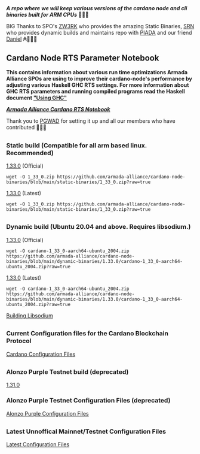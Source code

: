 ##
***A repo where we will keep various versions of the cardano node and cli binaries built for ARM CPUs*** 🏴‍☠️🦾

BIG Thanks to SPO's [ZW3RK](https://twitter.com/zw3rkpool/) who provides the amazing Static Binaries, [SRN](https://armada-alliance.com/stake-pools/cc1b1c03798884c636703443a23b8d9e827d6c0417921600394198a0) who provides dynamic builds and maintains repo with [PIADA](https://armada-alliance.com/stake-pools/b8d8742c7b7b512468448429c776b3b0f824cef460db61aa1d24bc65) and our friend [Daniel](https://github.com/rekuenkdr) ₳🏴‍☠️🙏
## Cardano Node RTS Parameter Notebook

**This contains information about various run time optimizations Armada Alliance SPOs are using to improve their cardano-node's performance by adjusting various Haskell GHC RTS settings. For more information about GHC RTS parameters and running compiled programs read the Haskell document ["Using GHC"](https://downloads.haskell.org/~ghc/latest/docs/html/users_guide/runtime_control.html)**

***[Armada Alliance Cardano RTS Notebook](https://docs.google.com/spreadsheets/d/1sw_fzqoubOEG6lMpWKVzCF8yISfY4YFAvnx_5E5T-1s/edit#gid=0)***

Thank you to [PGWAD](https://armada-alliance.com/stake-pools/7e45a7e6ab3afcf99120e97aedf84e706e43d829ddc610ad667a85a3) for setting it up and all our members who have contributed 🙏🏴‍☠️

##
### Static build (Compatible for all arm based linux. Recommended)
[1.33.0](https://github.com/armada-alliance/cardano-node-binaries/blob/main/static-binaries/1_33_0.zip?raw=true) (Official)

```
wget -O 1_33_0.zip https://github.com/armada-alliance/cardano-node-binaries/blob/main/static-binaries/1_33_0.zip?raw=true
```

[1.33.0](https://github.com/armada-alliance/cardano-node-binaries/blob/main/static-binaries/1_33_0.zip?raw=true) (Latest)

```
wget -O 1_33_0.zip https://github.com/armada-alliance/cardano-node-binaries/blob/main/static-binaries/1_33_0.zip?raw=true
```

##
### Dynamic build (Ubuntu 20.04 and above. Requires libsodium.)
[1.33.0](https://github.com/armada-alliance/cardano-node-binaries/blob/main/dynamic-binaries/1.33.0/cardano-1_33_0-aarch64-ubuntu_2004.zip?raw=true) (Official)

```
wget -O cardano-1_33_0-aarch64-ubuntu_2004.zip https://github.com/armada-alliance/cardano-node-binaries/blob/main/dynamic-binaries/1.33.0/cardano-1_33_0-aarch64-ubuntu_2004.zip?raw=true
```

[1.33.0](https://github.com/armada-alliance/cardano-node-binaries/blob/main/dynamic-binaries/1.33.0/cardano-1_33_0-aarch64-ubuntu_2004.zip?raw=true) (Latest)

```
wget -O cardano-1_33_0-aarch64-ubuntu_2004.zip https://github.com/armada-alliance/cardano-node-binaries/blob/main/dynamic-binaries/1.33.0/cardano-1_33_0-aarch64-ubuntu_2004.zip?raw=true
```

[Building Libsodium](https://github.com/armada-alliance/cardano-node-binaries/blob/main/dynamic-binaries/1.31.0/README.MD)

##
### Current Configuration files for the Cardano Blockchain Protocol

[Cardano Configuration Files](https://hydra.iohk.io/build/7654130/download/1/index.html)

##
### Alonzo Purple Testnet build (deprecated)
[1.31.0](https://github.com/armada-alliance/cardano-node-binaries/blob/main/dynamic-binaries/1.31.0/cardano-1_31_0-aarch64-ubuntu_2004.zip?raw=true)

### Alonzo Purple Testnet Configuration Files (deprecated)
[Alonzo Purple Configuration Files](https://hydra.iohk.io/build/7366583/download/1/index.html)

##
### Latest Unnoffical Mainnet/Testnet Configuration Files
[Latest Configuration Files](https://hydra.iohk.io/job/Cardano/iohk-nix/cardano-deployment/latest-finished/download/1/index.html)
